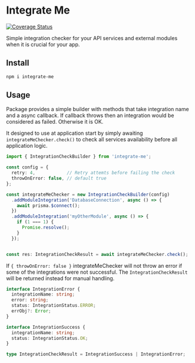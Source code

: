 # Integrate Me
[![Coverage Status](https://coveralls.io/repos/github/Zagorodnyi/integrate-me/badge.svg?branch=main)](https://coveralls.io/github/Zagorodnyi/integrate-me?branch=main)

Simple integration checker for your API services and external modules when it is crucial for your app.


## Install

``` bash
npm i integrate-me
```

## Usage
Package provides a simple builder with methods that take integration name and a async callback.
If callback throws then an integration would be considered as failed. Otherwise it is OK.

It designed to use at application start by simply awaiting `integrateMeChecker.check()` to check all services availability before all application logic.

``` typescript
import { IntegrationCheckBuilder } from 'integrate-me';

const config = {
  retry: 4,            // Retry attemts before failing the check
  throwOnError: false, // default true
};

const integrateMeChecker = new IntegrationCheckBuilder(config)
  .addModuleIntegration('DatabaseConnection', async () => {
    await prisma.$connect(); 
  })
  .addModuleIntegration('myOtherModule', async () => {
    if (1 === 1) {
      Promise.resolve();
    }
  });


const res: IntegrationCheckResult = await integrateMeChecker.check();

```

If `{ throwOnError: false }` integrateMeChecker will not throw an error if some of the integrations were not successful. The `IntegrationCheckResult` will be returned instead for manual handling.

``` ts
interface IntegrationError {
  integrationName: string;
  error: string;
  status: IntegrationStatus.ERROR;
  errObj?: Error;
}

interface IntegrationSuccess {
  integrationName: string;
  status: IntegrationStatus.OK;
}

type IntegrationCheckResult = IntegrationSuccess | IntegrationError;
```
